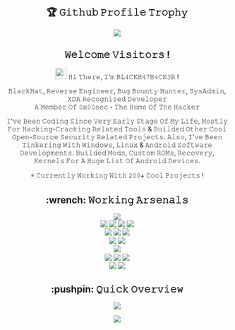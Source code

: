 <h2 align="center">🏆 𝙶𝚒𝚝𝚑𝚞𝚋 𝙿𝚛𝚘𝚏𝚒𝚕𝚎 𝚃𝚛𝚘𝚙𝚑𝚢</h2>

<p align=center>
<img src="https://github-profile-trophy.vercel.app/?username=BL4CKH47H4CK3R"/>
</p>

<h2 align="center">𝚆𝚎𝚕𝚌𝚘𝚖𝚎 𝚅𝚒𝚜𝚒𝚝𝚘𝚛𝚜 !</h2>

<p align=center>
<img src="https://media.giphy.com/media/hvRJCLFzcasrR4ia7z/giphy.gif" width="25px"> 𝙷𝚒 𝚃𝚑𝚎𝚛𝚎, 𝙸'𝚖 𝙱𝙻𝟺𝙲𝙺𝙷𝟺𝟽𝙷𝟺𝙲𝙺𝟹𝚁 ! <br />
</p>

<p align=center>
𝙱𝚕𝚊𝚌𝚔𝙷𝚊𝚝, 𝚁𝚎𝚟𝚎𝚛𝚜𝚎 𝙴𝚗𝚐𝚒𝚗𝚎𝚎𝚛, 𝙱𝚞𝚐 𝙱𝚘𝚞𝚗𝚝𝚢 𝙷𝚞𝚗𝚝𝚎𝚛, 𝚂𝚢𝚜𝙰𝚍𝚖𝚒𝚗, 𝚇𝙳𝙰 𝚁𝚎𝚌𝚘𝚐𝚗𝚒𝚣𝚎𝚍 𝙳𝚎𝚟𝚎𝚕𝚘𝚙𝚎𝚛 <br/> 𝙰 𝙼𝚎𝚖𝚋𝚎𝚛 𝙾𝚏 𝟶𝚡𝟶𝟶𝚜𝚎𝚌 - 𝚃𝚑𝚎 𝙷𝚘𝚖𝚎 𝙾𝚏 𝚃𝚑𝚎 𝙷𝚊𝚌𝚔𝚎𝚛 <br/>
</p>

<p align=center>
𝙸'𝚟𝚎 𝙱𝚎𝚎𝚗 𝙲𝚘𝚍𝚒𝚗𝚐 𝚂𝚒𝚗𝚌𝚎 𝚅𝚎𝚛𝚢 𝙴𝚊𝚛𝚕𝚢 𝚂𝚝𝚊𝚐𝚎 𝙾𝚏 𝙼𝚢 𝙻𝚒𝚏𝚎, 𝙼𝚘𝚜𝚝𝚕𝚢 𝙵𝚘𝚛 𝙷𝚊𝚌𝚔𝚒𝚗𝚐-𝙲𝚛𝚊𝚌𝚔𝚒𝚗𝚐 𝚁𝚎𝚕𝚊𝚝𝚎𝚍 𝚃𝚘𝚘𝚕𝚜 & 𝙱𝚞𝚒𝚕𝚍𝚎𝚍 𝙾𝚝𝚑𝚎𝚛 𝙲𝚘𝚘𝚕 𝙾𝚙𝚎𝚗-𝚂𝚘𝚞𝚛𝚌𝚎 𝚂𝚎𝚌𝚞𝚛𝚒𝚝𝚢 𝚁𝚎𝚕𝚊𝚝𝚎𝚍 𝙿𝚛𝚘𝚓𝚎𝚌𝚝𝚜. 𝙰𝚕𝚜𝚘, 𝙸'𝚟𝚎 𝙱𝚎𝚎𝚗 𝚃𝚒𝚗𝚔𝚎𝚛𝚒𝚗𝚐 𝚆𝚒𝚝𝚑 𝚆𝚒𝚗𝚍𝚘𝚠𝚜, 𝙻𝚒𝚗𝚞𝚡 & 𝙰𝚗𝚍𝚛𝚘𝚒𝚍 𝚂𝚘𝚏𝚝𝚠𝚊𝚛𝚎 𝙳𝚎𝚟𝚎𝚕𝚘𝚙𝚖𝚎𝚗𝚝𝚜. 𝙱𝚞𝚒𝚕𝚍𝚎𝚍 𝙼𝚘𝚍𝚜, 𝙲𝚞𝚜𝚝𝚘𝚖 𝚁𝙾𝙼𝚜, 𝚁𝚎𝚌𝚘𝚟𝚎𝚛𝚢, 𝙺𝚎𝚛𝚗𝚎𝚕𝚜 𝙵𝚘𝚛 𝙰 𝙷𝚞𝚐𝚎 𝙻𝚒𝚜𝚝 𝙾𝚏 𝙰𝚗𝚍𝚛𝚘𝚒𝚍 𝙳𝚎𝚟𝚒𝚌𝚎𝚜. <br />
</p>

<p align=center>
⚡ 𝙲𝚞𝚛𝚛𝚎𝚗𝚝𝚕𝚢 𝚆𝚘𝚛𝚔𝚒𝚗𝚐 𝚆𝚒𝚝𝚑 𝟸𝟶𝟶+ 𝙲𝚘𝚘𝚕 𝙿𝚛𝚘𝚓𝚎𝚌𝚝𝚜 !
</p>

<h2 align="center">:wrench: 𝚆𝚘𝚛𝚔𝚒𝚗𝚐 𝙰𝚛𝚜𝚎𝚗𝚊𝚕𝚜</h2>

<p align=center>
<img src="https://img.shields.io/badge/-Python-3776AB?style=for-the-badge&logo=python&logoColor=white"> <br />
<img src="https://img.shields.io/badge/-HTML5-E34F26?style=for-the-badge&logo=html5&logoColor=white">
<img src="https://img.shields.io/badge/-CSS3-1572B6?style=for-the-badge&logo=css3&logoColor=white">
<img src="https://img.shields.io/badge/-Bootstrap-563D7C?style=for-the-badge&logo=bootstrap&logoColor=white">
<img src="https://img.shields.io/badge/-JavaScript-black?style=for-the-badge&logo=javascript&logoColor=eed718"> <br />
<img src="https://img.shields.io/badge/-Linux-black?style=for-the-badge&logo=Linux&logoColor=white">
<img src="https://img.shields.io/badge/-Windows-0078D6?style=for-the-badge&logo=Windows">
<img src="https://img.shields.io/badge/-Android-black?style=for-the-badge&logo=android"> <br />
<img src="https://img.shields.io/badge/-SQLite-003B57?style=for-the-badge&logo=SQLite&logoColor=white">
<img src="https://img.shields.io/badge/-MariaDB-003545?style=for-the-badge&logo=MariaDB"> <br />
<img src="https://img.shields.io/badge/-Git-F05032?style=for-the-badge&logo=Git&logoColor=white">
<imgs rc="https://img.shields.io/badge/-Terminal-black?style=for-the-badge&logo=GNU%20Bash&logoColor=white"> <br />
<img src="https://img.shields.io/badge/-Travis%20CI-dfd896?style=for-the-badge&logo=Travis%20CI&logoColor=92232c">
<img src="https://img.shields.io/badge/-CircleCI-343434?style=for-the-badge&logo=CircleCI">
<img src="https://img.shields.io/badge/-Drone%20CI-212121?style=for-the-badge&logo=Drone"> <br />
<img src="https://img.shields.io/badge/-Jekyll-CC0000?style=for-the-badge&logo=Jekyll&logoColor=white">
<img src="https://img.shields.io/badge/-Markdown-000000?style=for-the-badge&logo=Markdown"> <br />
</p>
  
<h2 align="center">:pushpin: 𝚀𝚞𝚒𝚌𝚔 𝙾𝚟𝚎𝚛𝚟𝚒𝚎𝚠</h2>

<p align=center>
<img src="https://komarev.com/ghpvc/?username=BL4CKH47H4CK3R&style=flat-square&label&label=Profile+Views"> <br />
</p>

<p align=center>
<img src="https://github-readme-stats.vercel.app/api?username=BL4CKH47H4CK3R&show_icons=true&include_all_commits=true&count_private=true&theme=algolia">
</p>
